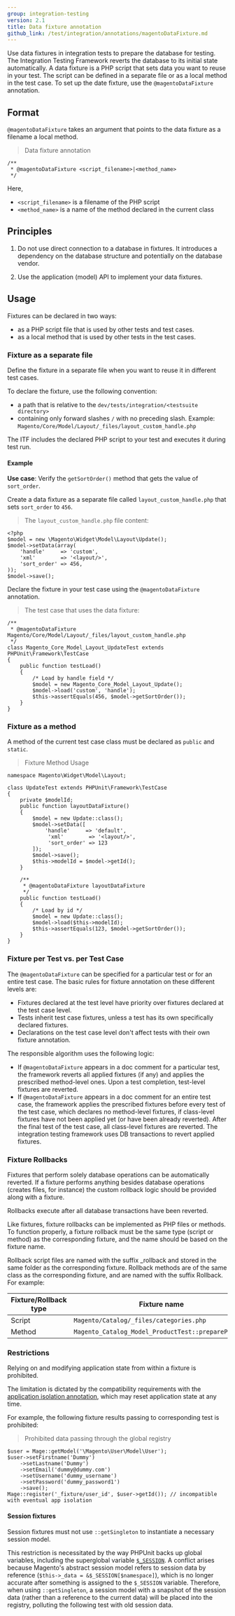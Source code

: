 ```yaml
---
group: integration-testing
version: 2.1
title: Data fixture annotation
github_link: /test/integration/annotations/magentoDataFixture.md
---
```


Use data fixtures in integration tests to prepare the database for testing.
The Integration Testing Framework reverts the database to its initial state automatically.
A data fixture is a PHP script that sets data you want to reuse in your test.
The script can be defined in a separate file or as a local method in the test case.
To set up the date fixture, use the `@magentoDataFixture` annotation.

## Format

`@magentoDataFixture` takes an argument that points to the data fixture as a filename a local method.

> Data fixture annotation

```php?start_inline=1
/**
 * @magentoDataFixture <script_filename>|<method_name>
 */
 ```
 
Here,
 * `<script_filename>` is a filename of the PHP script
 * `<method_name>` is a name of the method declared in the current class
 
## Principles
 
1. Do not use direct connection to a database in fixtures.
It introduces a dependency on the database structure and potentially on the database vendor.

2. Use the application (model) API to implement your data fixtures.
 
## Usage
 
Fixtures can be declared in two ways:

- as a PHP script file that is used by other tests and test cases.
- as a local method that is used by other tests in the test cases.
 
### Fixture as a separate file
 
Define the fixture in a separate file when you want to reuse it in different test cases.
 
To declare the fixture, use the following convention:
* a path that is relative to the `dev/tests/integration/<testsuite directory>`
* containing only forward slashes `/` with no preceding slash. Example: `Magento/Core/Model/Layout/_files/layout_custom_handle.php`

The ITF includes the declared PHP script to your test and executes it during test run.

#### Example

__Use case__: Verify the `getSortOrder()` method that gets the value of `sort_order`.

Create a data fixture as a separate file called `layout_custom_handle.php` that sets `sort_order` to `456`.

> The `layout_custom_handle.php` file content:

```php?start_inline=1
<?php
$model = new \Magento\Widget\Model\Layout\Update();
$model->setData(array(
    'handle'     => 'custom',
    'xml'        => '<layout/>',
    'sort_order' => 456,
));
$model->save();
```

Declare the fixture in your test case using the `@magentoDataFixture` annotation.

> The test case that uses the data fixture:

```php?start_inline=1
/**
 * @magentoDataFixture Magento/Core/Model/Layout/_files/layout_custom_handle.php
 */
class Magento_Core_Model_Layout_UpdateTest extends PHPUnit\Framework\TestCase
{
    public function testLoad()
    {
        /* Load by handle field */
        $model = new Magento_Core_Model_Layout_Update();
        $model->load('custom', 'handle');
        $this->assertEquals(456, $model->getSortOrder());
    }
}
```

### Fixture as a method

A method of the current test case class must be declared as `public` and `static`.

> Fixture Method Usage

```php?start_inline=1
namespace Magento\Widget\Model\Layout;

class UpdateTest extends PHPUnit\Framework\TestCase
{
    private $modelId;
    public function layoutDataFixture()
    {
        $model = new Update::class();
        $model->setData([
            'handle'     => 'default',
             'xml'        => '<layout/>',
             'sort_order' => 123
        ]);
        $model->save();
        $this->modelId = $model->getId();
    }
    
    /**
     * @magentoDataFixture layoutDataFixture
     */
    public function testLoad()
    {
        /* Load by id */
        $model = new Update::class();
        $model->load($this->modelId);
        $this->assertEquals(123, $model->getSortOrder());
    }
}
```

### Fixture per Test vs. per Test Case

The `@magentoDataFixture` can be specified for a particular test or for an entire test case.
The basic rules for fixture annotation on these different levels are:

- Fixtures declared at the test level have priority over fixtures declared at the test case level.
- Tests inherit test case fixtures, unless a test has its own specifically declared fixtures.
- Declarations on the test case level don't affect tests with their own fixture annotation.

The responsible algorithm uses the following logic:

- If `@magentoDataFixture` appears in a doc comment for a particular test, the framework reverts all applied fixtures (if any) and applies the prescribed method-level ones. Upon a test completion, test-level fixtures are reverted.
- If `@magentoDataFixture` appears in a doc comment for an entire test case, the framework applies the prescribed fixtures before every test of the test case, which declares no method-level fixtures, if class-level fixtures have not been applied yet (or have been already reverted). After the final test of the test case, all class-level fixtures are reverted.
The integration testing framework uses DB transactions to revert applied fixtures.

### Fixture Rollbacks

Fixtures that perform solely database operations can be automatically reverted.
If a fixture performs anything besides database operations (creates files, for instance) the custom rollback logic should be provided along with a fixture.

Rollbacks execute after all database transactions have been reverted.

Like fixtures, fixture rollbacks can be implemented as PHP files or methods.
To function properly, a fixture rollback must be the same type (script or method) as the corresponding fixture, and the name should be based on the fixture name.

Rollback script files are named with the suffix _rollback and stored in the same folder as the corresponding fixture.
Rollback methods are of the same class as the corresponding fixture, and are named with the suffix Rollback.
For example:

Fixture/Rollback type|Fixture name|Rollback name
---|---|---
Script|`Magento/Catalog/_files/categories.php`|`Magento/Catalog/_files/categories_rollback.php`
Method|`Magento_Catalog_Model_ProductTest::prepareProduct`|`Magento_Catalog_Model_ProductTest::prepareProductRollback`

### Restrictions

Relying on and modifying application state from within a fixture is prohibited.

The limitation is dictated by the compatibility requirements with the [application isolation annotation][magentoAppIsolation], which may reset application state at any time.

For example, the following fixture results passing to corresponding test is prohibited:

> Prohibited data passing through the global registry

```php?start_inline=1
$user = Mage::getModel('\Magento\User\Model\User');
$user->setFirstname('Dummy')
    ->setLastname('Dummy')
    ->setEmail('dummy@dummy.com')
    ->setUsername('dummy_username')
    ->setPassword('dummy_password1')
    ->save();
Mage::register('_fixture/user_id', $user->getId()); // incompatible with eventual app isolation
```

#### Session fixtures

Session fixtures must not use `::getSingleton` to instantiate a necessary session model.

This restriction is necessitated by the way PHPUnit backs up global variables, including the superglobal variable [`$_SESSION`].
A conflict arises because Magento's abstract session model refers to session data by reference (`$this->_data = &$_SESSION[$namespace]`), which is no longer accurate after something is assigned to the `$_SESSION` variable.
Therefore, when using `::getSingleton`, a session model with a snapshot of the session data (rather than a reference to the current data) will be placed into the registry, polluting the following test with old session data.

<!-- Link definitions -->

[magentoAppIsolation]: magentoAppIsolation.html
[`$_SESSION`]: http://us3.php.net/manual/en/reserved.variables.session.php
